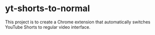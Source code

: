 # yt-shorts-to-normal

This project is to create a Chrome extension that automatically switches YouTube Shorts to regular video interface.